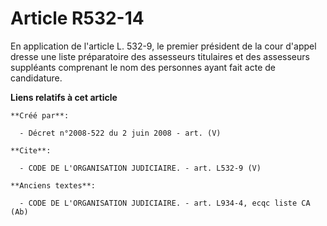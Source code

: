 # Article R532-14

En application de l'article L. 532-9, le premier président de la cour d'appel dresse une liste préparatoire des assesseurs
titulaires et des assesseurs suppléants comprenant le nom des personnes ayant fait acte de candidature.

**Liens relatifs à cet article**

	**Créé par**:

	  - Décret n°2008-522 du 2 juin 2008 - art. (V)

	**Cite**:

	  - CODE DE L'ORGANISATION JUDICIAIRE. - art. L532-9 (V)

	**Anciens textes**:

	  - CODE DE L'ORGANISATION JUDICIAIRE. - art. L934-4, ecqc liste CA (Ab)
